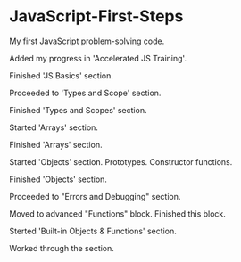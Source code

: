 # JavaScript-First-Steps
My first JavaScript problem-solving code.

Added my progress in 'Accelerated JS Training'.

Finished 'JS Basics' section.

Proceeded to 'Types and Scope' section.

Finished 'Types and Scopes' section.

Started 'Arrays' section.

Finished 'Arrays' section.

Started 'Objects' section. Prototypes. Constructor functions.

Finished 'Objects' section.

Proceeded to "Errors and Debugging" section.

Moved to advanced "Functions" block. Finished this block.

Sterted 'Built-in Objects & Functions' section. 

Worked through the section.
